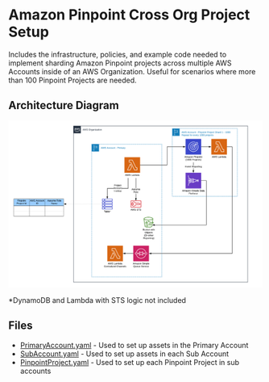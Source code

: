 # Amazon Pinpoint Cross Org Project Setup

Includes the infrastructure, policies, and example code needed to implement sharding Amazon Pinpoint projects across multiple AWS Accounts inside of an AWS Organization.  Useful for scenarios where more than 100 Pinpoint Projects are needed.

## Architecture Diagram

![Arch](arch.png)

*DynamoDB and Lambda with STS logic not included

## Files
* [PrimaryAccount.yaml](PrimaryAccount.yaml) - Used to set up assets in the Primary Account
* [SubAccount.yaml](SubAccount.yaml) - Used to set up assets in each Sub Account
* [PinpointProject.yaml](PinpointProject.yaml) - Used to set up each Pinpoint Project in sub accounts
